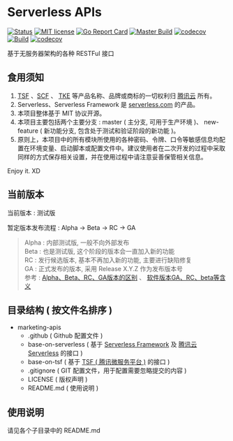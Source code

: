 # Serverless APIs
[![Status](https://img.shields.io/badge/Status-Beta-yellow)](#当前版本) [![MIT license](https://img.shields.io/badge/license-MIT-brightgreen.svg)](https://opensource.org/licenses/MIT) [![Go Report Card](https://goreportcard.com/badge/github.com/offcn-jl/serverless-apis)](https://goreportcard.com/report/github.com/offcn-jl/serverless-apis) [![Master Build](https://github.com/offcn-jl/serverless-apis/workflows/Master%20Build/badge.svg)](https://github.com/offcn-jl/serverless-apis/actions?query=workflow%3A%22Master+Build%22) [![codecov](https://codecov.io/gh/offcn-jl/serverless-apis/branch/master/graph/badge.svg)](https://codecov.io/gh/offcn-jl/serverless-apis) [![Build](https://github.com/offcn-jl/serverless-apis/workflows/Build/badge.svg)](https://github.com/offcn-jl/serverless-apis/actions?query=workflow%3ABuild) [![codecov](https://codecov.io/gh/offcn-jl/serverless-apis/branch/new-feature/graph/badge.svg)](https://codecov.io/gh/offcn-jl/serverless-apis/branch/new-feature) 

基于无服务器架构的各种 RESTFul 接口

## 食用须知
1. [TSF](https://cloud.tencent.com/document/product/649) 、[SCF](https://cloud.tencent.com/document/product/583) 、 [TKE](https://cloud.tencent.com/document/product/457) 等产品名称、品牌或商标的一切权利归 [腾讯云](https://cloud.tencent.com) 所有。
1. Serverless、Serverless Framework 是 [serverless.com](https://serverless.com) 的产品。
1. 本项目整体基于 MIT 协议开源。
1. 本项目主要包括两个主要分支 : master ( 主分支, 可用于生产环境 )、 new-feature ( 新功能分支, 包含处于测试和验证阶段的新功能 )。
1. 原则上，本项目中的所有模块所使用的各种密码、令牌、口令等敏感信息均配置在环境变量、启动脚本或配置文件中。建议使用者在二次开发的过程中采取同样的方式保存相关设置，并在使用过程中请注意妥善保管相关信息。

Enjoy it. XD

## 当前版本
当前版本 : 测试版

暂定版本发布流程 : Alpha -> Beta -> RC -> GA

> Alpha : 内部测试版, 一般不向外部发布  
> Beta : 也是测试版, 这个阶段的版本会一直加入新的功能  
> RC : 发行候选版本, 基本不再加入新的功能, 主要进行缺陷修复  
> GA : 正式发布的版本, 采用 Release X.Y.Z 作为发布版本号  
> 参考 : [Alpha、Beta、RC、GA版本的区别](http://www.blogjava.net/RomulusW/archive/2008/05/04/197985.html) 、 [软件版本GA、RC、beta等含义](https://blog.csdn.net/gnail_oug/article/details/79998154)

## 目录结构 ( 按文件名排序 )
- marketing-apis  
    - .github ( Github 配置文件 )
    - base-on-serverless ( 基于 [Serverless Framework](https://serverless.com) 及 [腾讯云 Serverless](https://cloud.tencent.com/product/sls) 的接口 )  
    - base-on-tsf  ( 基于 [TSF ( 腾讯微服务平台 )](https://cloud.tencent.com/document/product/649) 的接口 )  
    - .gitignore ( GIT 配置文件，用于配置需要忽略提交的内容 )  
    - LICENSE ( 版权声明 )  
    - README.md ( 使用说明 )  

## 使用说明
请见各个子目录中的 README.md

